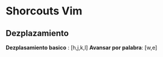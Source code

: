 # Shorcouts Vim
## Dezplazamiento
**Dezplasamiento basico** : [h,j,k,l]
**Avansar por palabra**: [w,e]
<!--stackedit_data:
eyJoaXN0b3J5IjpbMTU2NzY0NjI3OF19
-->